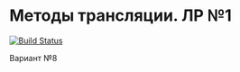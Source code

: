 # Методы трансляции. ЛР №1
[![Build Status](https://travis-ci.org/z8432k/feodorov-translation-lab1.svg?branch=master)](https://travis-ci.org/z8432k/feodorov-translation-lab1)

Вариант №8
